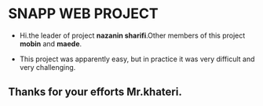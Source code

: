 # SNAPP WEB PROJECT

- Hi.the leader of project **nazanin sharifi**.Other members of this project **mobin** and **maede**.




- This project was apparently easy, but in practice it was very difficult and very challenging.



## Thanks for your efforts Mr.khateri.





